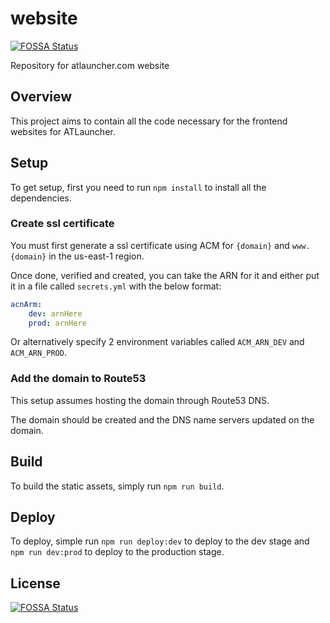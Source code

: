 # website
[![FOSSA Status](https://app.fossa.io/api/projects/git%2Bgithub.com%2FATLauncher%2Fwebsite.svg?type=shield)](https://app.fossa.io/projects/git%2Bgithub.com%2FATLauncher%2Fwebsite?ref=badge_shield)


Repository for atlauncher.com website

## Overview

This project aims to contain all the code necessary for the frontend websites for ATLauncher.

## Setup

To get setup, first you need to run `npm install` to install all the dependencies.

### Create ssl certificate

You must first generate a ssl certificate using ACM for `{domain}` and `www.{domain}` in the us-east-1
region.

Once done, verified and created, you can take the ARN for it and either put it in a file called
`secrets.yml` with the below format:

```yml
acnArm:
    dev: arnHere
    prod: arnHere
```

Or alternatively specify 2 environment variables called `ACM_ARN_DEV` and `ACM_ARN_PROD`.

### Add the domain to Route53

This setup assumes hosting the domain through Route53 DNS.

The domain should be created and the DNS name servers updated on the domain.

## Build

To build the static assets, simply run `npm run build`.

## Deploy

To deploy, simple run `npm run deploy:dev` to deploy to the dev stage and `npm run dev:prod` to
deploy to the production stage.


## License
[![FOSSA Status](https://app.fossa.io/api/projects/git%2Bgithub.com%2FATLauncher%2Fwebsite.svg?type=large)](https://app.fossa.io/projects/git%2Bgithub.com%2FATLauncher%2Fwebsite?ref=badge_large)